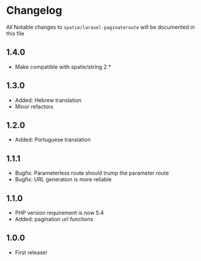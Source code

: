 # Changelog

All Notable changes to `spatie/laravel-paginateroute` will be documented in this file

## 1.4.0
- Make compatible with spatie/string 2.*

## 1.3.0
- Added: Hebrew translation
- Minor refactors

## 1.2.0
- Added: Portuguese translation

## 1.1.1
- Bugfix: Parameterless route should trump the parameter route
- Bugfix: URL generation is more reliable

## 1.1.0
- PHP version requirement is now 5.4
- Added: pagination url functions

## 1.0.0
- First release!
